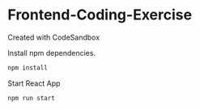 # Frontend-Coding-Exercise
Created with CodeSandbox

Install npm dependencies.

```bash
npm install
```

Start React App

```bash
npm run start
```
